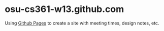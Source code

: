 osu-cs361-w13.github.com
========================

Using [Github Pages][pages] to create a site with meeting times, design notes, etc. 

[pages]:https://help.github.com/articles/user-organization-and-project-pages
